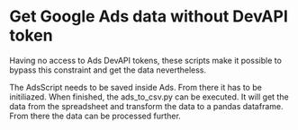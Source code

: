 # Get Google Ads data without DevAPI token
Having no access to Ads DevAPI tokens, these scripts make it possible to bypass this constraint and get the data nevertheless. 

The AdsScript needs to be saved inside Ads. From there it has to be initiliazed. When finished, the ads_to_csv.py can be executed. It will get the data from the spreadsheet and transform the data to a pandas dataframe. From there the data can be processed further.  
